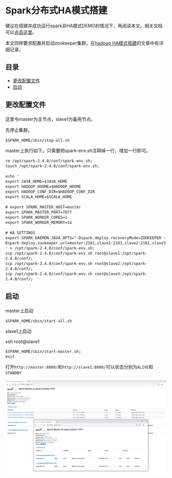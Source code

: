 # Spark分布式HA模式搭建

建议在搭建并成功运行spark非HA模式DEMO的情况下，再阅读本文。相关文档可以[点击这里](./Spark_distribute.md)。

本文同样要求配置并启动zookeeper集群，在[hadoop HA模式搭建](./Hadoop_distribute_HA.md)的文章中有详细记录。

## 目录

- [更改配置文件](#1)
- [启动](#2)


## <p id=1>更改配置文件

这里令master为主节点，slave1为备用节点。

先停止集群。
```
$SPARK_HOME/sbin/stop-all.sh
```

master上执行如下。只需要把spark-env.sh注释掉一行，增加一行即可。
```
rm /opt/spark-2.4.0/conf/spark-env.sh;
touch /opt/spark-2.4.0/conf/spark-env.sh;

echo '
export JAVA_HOME=$JAVA_HOME 
export HADOOP_HOOME=$HADOOP_HOOME
export HADOOP_CONF_DIR=$HADOOP_CONF_DIR
export SCALA_HOME=$SCALA_HOME

# export SPARK_MASTER_HOST=master
export SPARK_MASTER_PORT=7077
export SPARK_WORKER_CORES=1
export SPARK_WORKER_MEMORY=1G

# HA SETTINGS
export SPARK_DAEMON_JAVA_OPTS="-Dspark.deploy.recoveryMode=ZOOKEEPER -Dspark.deploy.zookeeper.url=master:2181,slave1:2181,slave2:2181,slave3:2181"
' > /opt/spark-2.4.0/conf/spark-env.sh;
scp /opt/spark-2.4.0/conf/spark-env.sh root@slave1:/opt/spark-2.4.0/conf/;
scp /opt/spark-2.4.0/conf/spark-env.sh root@slave2:/opt/spark-2.4.0/conf/;
scp /opt/spark-2.4.0/conf/spark-env.sh root@slave3:/opt/spark-2.4.0/conf/;
```

## <p id=2>启动

master上启动
```
$SPARK_HOME/sbin/start-all.sh
```

slave1上启动

ssh root@slave1
```
$SPARK_HOME/sbin/start-master.sh;
exit
```
打开`http://master:8080/`和`http://slave1:8080/`可以状态分别为`ALIVE`和`STANDBY`

![Spark-WebUI-HA](./imgs/Spark-WebUI-HA.png)
